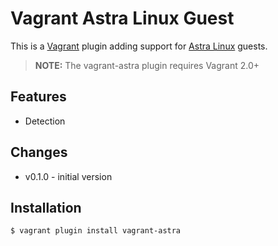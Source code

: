 # Vagrant Astra Linux Guest

This is a [Vagrant](http://vagrantup.com/) plugin adding support for [Astra Linux](https://astralinux.ru/) guests.

> **NOTE:** The vagrant-astra plugin requires Vagrant 2.0+

## Features

* Detection

## Changes

* v0.1.0 - initial version

## Installation

```
$ vagrant plugin install vagrant-astra
```
